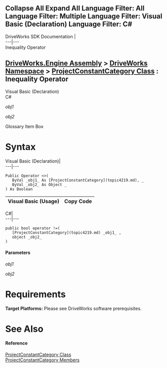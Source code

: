 Collapse All Expand All Language Filter: All  Language Filter: Multiple  Language Filter: Visual Basic (Declaration) Language Filter: C#  
---  
DriveWorks SDK Documentation  |   
---|---  
Inequality Operator   
  
[DriveWorks.Engine Assembly](topic2156.md) > [DriveWorks Namespace](topic2159.md) > [ProjectConstantCategory Class](topic4219.md) : Inequality Operator  
---  
  
Visual Basic (Declaration)    
C# 

_obj1_
    

_obj2_
    

Glossary Item Box

# Syntax

Visual Basic (Declaration)|   
---|---  
      
    
    Public Operator <>( _
       ByVal _obj1_ As [ProjectConstantCategory](topic4219.md), _
       ByVal _obj2_ As Object _
    ) As Boolean  
  
Visual Basic (Usage)| Copy Code  
---|---  
  

C#|   
---|---  
      
    
    public bool operator !=( 
       [ProjectConstantCategory](topic4219.md) _obj1_ ,
       object _obj2_
    )  
  
#### Parameters

 _obj1_
    
_obj2_
    

# Requirements

**Target Platforms:** Please see DriveWorks software prerequisites.

# See Also

#### Reference

[ProjectConstantCategory Class](topic4219.md)   
[ProjectConstantCategory Members](topic4220.md)


